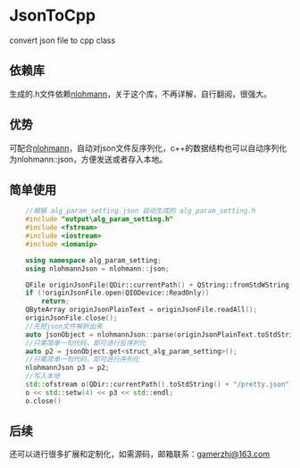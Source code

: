# JsonToCpp
convert json file to cpp class

## 依赖库
生成的.h文件依赖[nlohmann](https://github.com/nlohmann/json)，关于这个库，不再详解，自行翻阅，很强大。

## 优势
可配合[nlohmann](https://github.com/nlohmann/json)，自动对json文件反序列化，c++的数据结构也可以自动序列化为nlohmann::json，方便发送或者存入本地。

## 简单使用
```cpp
	//根据 alg_param_setting.json 自动生成的 alg_param_setting.h
	#include "output\alg_param_setting.h"
	#include <fstream>
	#include <iostream>
	#include <iomanip>

	using namespace alg_param_setting;
	using nlohmannJson = nlohmann::json;

	QFile originJsonFile(QDir::currentPath() + QString::fromStdWString(L"/json/alg_param_setting.json"));
	if (!originJsonFile.open(QIODevice::ReadOnly))
		return;
	QByteArray originJsonPlainText = originJsonFile.readAll();
	originJsonFile.close();
	//先把json文件解析出来
	auto jsonObject = nlohmannJson::parse(originJsonPlainText.toStdString());
	//只需简单一句代码，即可进行反序列化
	auto p2 = jsonObject.get<struct_alg_param_setting>();
	//只需简单一句代码，即可进行序列化
	nlohmannJson p3 = p2;
	//写入本地
	std::ofstream o(QDir::currentPath().toStdString() + "/pretty.json");
	o << std::setw(4) << p3 << std::endl;
	o.close()
```
## 后续
还可以进行很多扩展和定制化，如需源码，邮箱联系：gamerzhj@163.com
